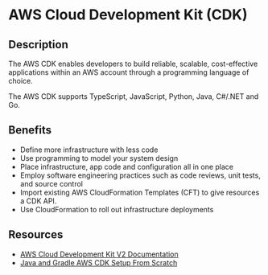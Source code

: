# AWS Cloud Development Kit (CDK)

## Description

The AWS CDK enables developers to build reliable, scalable, cost-effective
applications within an AWS account through a programming language of choice.

The AWS CDK supports TypeScript, JavaScript, Python, Java, C#/.NET and Go.

## Benefits

- Define more infrastructure with less code
- Use programming to model your system design
- Place infrastructure, app code and configuration all in one place
- Employ software engineering practices such as code reviews, unit tests, 
and source control
- Import existing AWS CloudFormation Templates (CFT) to give resources a 
CDK API.
- Use CloudFormation to roll out infrastructure deployments

## Resources

- [AWS Cloud Development Kit V2 Documentation](https://docs.aws.amazon.com/cdk/v2/guide/home.html)
- [Java and Gradle AWS CDK Setup From Scratch](https://johntipper.org/setting-up-the-aws-cdk-with-java-and-gradle/)
